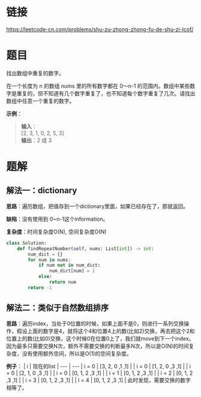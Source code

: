 # 链接
https://leetcode-cn.com/problems/shu-zu-zhong-zhong-fu-de-shu-zi-lcof/

# 题目

找出数组中重复的数字。

在一个长度为 n 的数组 nums 里的所有数字都在 0～n-1 的范围内。数组中某些数字是重复的，但不知道有几个数字重复了，也不知道每个数字重复了几次。请找出数组中任意一个重复的数字。

**示例**：
>**输入**：  
>[2, 3, 1, 0, 2, 5, 3]  
>**输出**：2 或 3 

# 题解
## 解法一：dictionary
**思路**：遍历数组，把值存到一个dictionary里面，如果已经存在了，那就返回。

**缺陷**：没有使用到 0~n-1这个information。

**复杂度**：时间复杂度O(N), 空间复杂度O(N)

```python
class Solution:
    def findRepeatNumber(self, nums: List[int]) -> int:
        num_dict = {}
        for num in nums:
            if num not in num_dict:
                num_dict[num] = 1
            else:
                return num
        return -1
```
## 解法二：类似于自然数组排序
**思路**：遍历index，当处于0位置的时候，如果上面不是0，则进行一系列交换操作，假设上面的数字是4，就将这个4和位置4上的数(比如2)交换，再去把这个2和位置上的数(比如0)交换，这个时候0在位置0上了，我们就move到下一个index。因为最多只需要交换N次，额外不需要交换的判断最多N次，所以是O(N)的时间复杂度，没有使用额外空间，所以是O(1)的空间复杂度。

**例子**：
| i | 现在的list |
--- | --- 
| i = 0 | [3, 2, 0 ,1 ,1] |
| i = 0 | [1, 2, 0 ,3 ,1] |
| i = 0 | [2, 1, 0 ,3 ,1] |
| i = 0 | [0, 1, 2 ,3 ,1] |
| i = 1 | [0, 1, 2 ,3 ,1] |
| i = 2 | [0, 1, 2 ,3 ,1] |
| i = 3 | [0, 1, 2 ,3 ,1] |
| i = 4 | [0, 1, 2 ,3 ,1] |
此时发现，需要交换的数字相等了。

